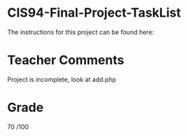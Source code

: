 # CIS94-Final-Project-TaskList

The instructions for this project can be found here:

# Teacher Comments

Project is incomplete, look at add.php

# Grade
70 /100
